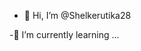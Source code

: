 - 👋 Hi, I’m @Shelkerutika28
  
-🌱 I’m currently learning ...


<!---
Shelkerutika28/Shelkerutika28 is a ✨ special ✨ repository because its `README.md` (this file) appears on your GitHub profile.
You can click the Preview link to take a look at your changes.
--->
